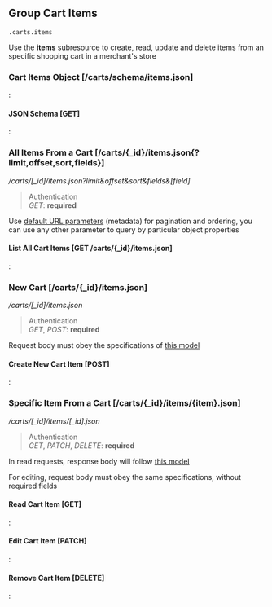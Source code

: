 ## Group Cart Items

`.carts.items`

Use the **items** subresource to create, read, update and delete
items from an specific shopping cart in a merchant's store

### Cart Items Object [/carts/schema/items.json]

:[](.cart-items-object.apib)

#### JSON Schema [GET]

:[](.json-schema.apib)

### All Items From a Cart [/carts/{_id}/items.json{?limit,offset,sort,fields}]

*/carts/[_id]/items.json?limit&offset&sort&fields\&[field]*

> Authentication<br>_GET_: **required**

Use [default URL parameters](#introduction/overview/url-params) (metadata)
for pagination and ordering, you can use any other parameter to query
by particular object properties

#### List All Cart Items [GET /carts/{_id}/items.json]

:[](.list-all-cart-items.apib)

### New Cart [/carts/{_id}/items.json]

*/carts/[_id]/items.json*

> Authentication<br>_GET_, _POST_: **required**

Request body must obey the specifications of
[this model](#reference/cart-items/cart-items-object)

#### Create New Cart Item [POST]

:[](.create-new-cart-item.apib)

### Specific Item From a Cart [/carts/{_id}/items/{item}.json]

*/carts/[_id]/items/[_id].json*

> Authentication<br>_GET_, _PATCH_, _DELETE_: **required**

In read requests, response body will follow
[this model](#reference/cart-items/cart-items-object)

For editing, request body must obey the same specifications,
without required fields

#### Read Cart Item [GET]

:[](.read-cart-item.apib)

#### Edit Cart Item [PATCH]

:[](.edit-cart-item.apib)

#### Remove Cart Item [DELETE]

:[](.remove-cart-item.apib)
